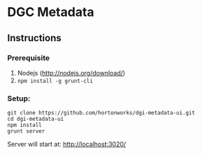 # DGC Metadata

## Instructions

### Prerequisite
1. Nodejs (http://nodejs.org/download/)
2. ```npm install -g grunt-cli```

### Setup:

```
git clone https://github.com/hortonworks/dgi-metadata-ui.git
cd dgi-metadata-ui
npm install
grunt server
```
Server will start at: 
<http://localhost:3020/>
